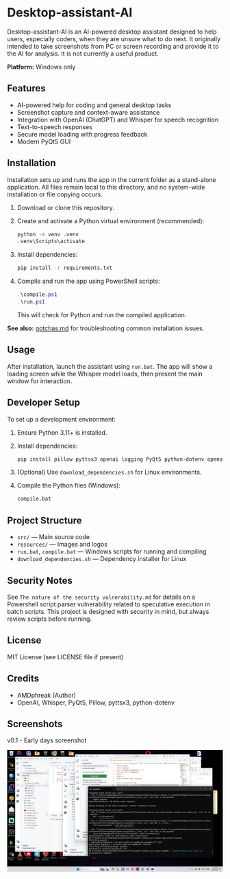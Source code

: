 
# Desktop-assistant-AI

Desktop-assistant-AI is an AI-powered desktop assistant designed to help users, especially coders, when they are unsure what to do next. It originally intended to take screenshots from PC or screen recording and provide it to the AI for analysis. It is not currently a useful product.

**Platform:** Windows only

## Features

- AI-powered help for coding and general desktop tasks
- Screenshot capture and context-aware assistance
- Integration with OpenAI (ChatGPT) and Whisper for speech recognition
- Text-to-speech responses
- Secure model loading with progress feedback
- Modern PyQt5 GUI

## Installation

Installation sets up and runs the app in the current folder as a stand-alone application. All files remain local to this directory, and no system-wide installation or file copying occurs.

1. Download or clone this repository.

2. Create and activate a Python virtual environment (recommended):

   ```sh
   python -m venv .venv
   .venv\Scripts\activate
   ```

3. Install dependencies:

   ```sh
   pip install -r requirements.txt
   ```

4. Compile and run the app using PowerShell scripts:

   ```powershell
   .\compile.ps1
   .\run.ps1
   ```

   This will check for Python and run the compiled application.

**See also:** [gotchas.md](gotchas.md) for troubleshooting common installation issues.

## Usage

After installation, launch the assistant using `run.bat`. The app will show a loading screen while the Whisper model loads, then present the main window for interaction.

## Developer Setup

To set up a development environment:

1. Ensure Python 3.11+ is installed.

2. Install dependencies:

   ```sh
   pip install pillow pyttsx3 openai logging PyQt5 python-dotenv openai-whisper torch torchvision torchaudio --index-url https://download.pytorch.org/whl/cpu
   ```

3. (Optional) Use `download_dependencies.sh` for Linux environments.

4. Compile the Python files (Windows):

   ```sh
   compile.bat
   ```

## Project Structure

- `src/` — Main source code
- `resources/` — Images and logos
- `run.bat`, `compile.bat` — Windows scripts for running and compiling
- `download_dependencies.sh` — Dependency installer for Linux

## Security Notes

See `The nature of the security vulnerability.md` for details on a Powershell script parser vulnerability related to speculative execution in batch scripts. This project is designed with security in mind, but always review scripts before running.

## License

MIT License (see LICENSE file if present)

## Credits

- AMDphreak (Author)
- OpenAI, Whisper, PyQt5, Pillow, pyttsx3, python-dotenv

## Screenshots

v0.1 - Early days screenshot

![screenshot1](<v0.1_screenshot_20241120_123944.png>)
